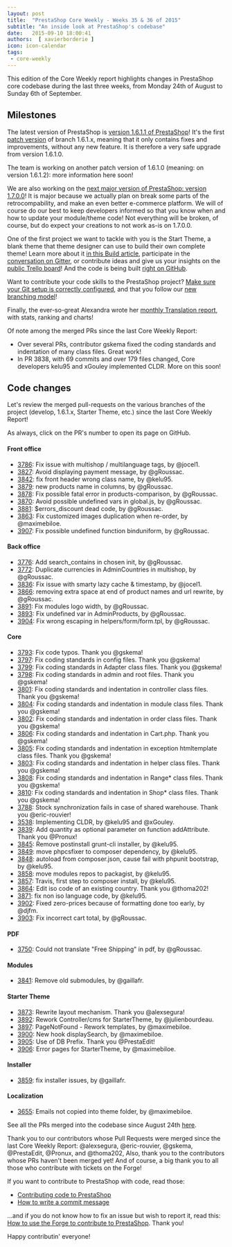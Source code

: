 ```yaml
---
layout: post
title:  "PrestaShop Core Weekly - Weeks 35 & 36 of 2015"
subtitle: "An inside look at PrestaShop's codebase"
date:   2015-09-10 18:00:41
authors:  [ xavierborderie ]
icon: icon-calendar
tags:
 - core-weekly
---
```


This edition of the Core Weekly report highlights changes in PrestaShop core codebase during the last three weeks, from Monday 24th of August to Sunday 6th of September.


## Milestones

The latest version of PrestaShop is [version 1.6.1.1 of PrestaShop](http://build.prestashop.com/news/1611-maintenance-release/)! It's the first [patch version](http://build.prestashop.com/news/a-more-semantic-versioning-scheme/) of branch 1.6.1.x, meaning that it only contains fixes and improvements, without any new feature. It is therefore a very safe upgrade from version 1.6.1.0.

The team is working on another patch version of 1.6.1.0 (meaning: on version 1.6.1.2): more information here soon!

We are also working on the [next major version of PrestaShop: version 1.7.0.0](http://build.prestashop.com/news/version-1-7-0-0-is-underway/)! It is major because we actually plan on break some parts of the retrocompability, and make an even better e-commerce platform. We will of course do our best to keep developers informed so that you know when and how to update your module/theme code! Not everything will be broken, of course, but do expect your creations to not work as-is on 1.7.0.0.

One of the first project we want to tackle with you is the Start Theme, a blank theme that theme designer can use to build their own complete theme! Learn more about it [in this Build article](http://build.prestashop.com/news/starter-theme-kickoff/), participate in the [conversation on Gitter](https://gitter.im/PrestaShop/StarterTheme), or contribute ideas and give us your insights on the [public Trello board](https://trello.com/b/FPwYidfj/prestashop-startertheme)! And the code is being built [right on GitHub](https://github.com/PrestaShop/StarterTheme).

Want to contribute your code skills to the PrestaShop project? [Make sure your Git setup is correctly configured](http://build.prestashop.com/howtos/misc/set-up-your-git-for-contributing/), and that you follow our [new branching model](http://build.prestashop.com/news/introducing-new-branching-model-prestashop/)!

Finally, the ever-so-great Alexandra wrote her [monthly Translation report](http://build.prestashop.com/news/do-you-speak-prestashop-august-2015-edition/), with stats, ranking and charts!

Of note among the merged PRs since the last Core Weekly Report:

 * Over several PRs, contributor gskema fixed the coding standards and indentation of many class files. Great work!
 * In PR 3838, with 69 commits and over 179 files changed, Core developers kelu95 and xGouley implemented CLDR. More on this soon!



## Code changes

Let's review the merged pull-requests on the various branches of the project (develop, 1.6.1.x, Starter Theme, etc.) since the last Core Weekly Report!

As always, click on the PR's number to open its page on GitHub.


#### Front office

 * [3786](https://github.com/PrestaShop/PrestaShop/pull/3786): Fix issue with multishop / multilanguage tags, by @jocel1.
 * [3827](https://github.com/PrestaShop/PrestaShop/pull/3827): Avoid displaying payment message, by @gRoussac.
 * [3842](https://github.com/PrestaShop/PrestaShop/pull/3842): fix front header wrong class name, by @kelu95.
 * [3879](https://github.com/PrestaShop/PrestaShop/pull/3879): new products name in columns, by @gRoussac.
 * [3878](https://github.com/PrestaShop/PrestaShop/pull/3878): Fix possible fatal error in products-comparison, by @gRoussac.
 * [3870](https://github.com/PrestaShop/PrestaShop/pull/3870): Avoid possible undefined vars in global.js, by @gRoussac.
 * [3881](https://github.com/PrestaShop/PrestaShop/pull/3881): $errors_discount dead code, by @gRoussac.
 * [3863](https://github.com/PrestaShop/PrestaShop/pull/3863): Fix customized images duplication when re-order, by @maximebiloe.
 * [3907](https://github.com/PrestaShop/PrestaShop/pull/3907): Fix possible undefined function binduniform, by @gRoussac.



#### Back office

 * [3776](https://github.com/PrestaShop/PrestaShop/pull/3776): Add search_contains in chosen init, by @gRoussac.
 * [3772](https://github.com/PrestaShop/PrestaShop/pull/3772): Duplicate currencies in AdminCountries in multishop, by @gRoussac.
 * [3836](https://github.com/PrestaShop/PrestaShop/pull/3836): Fix issue with smarty lazy cache & timestamp, by @jocel1.
 * [3866](https://github.com/PrestaShop/PrestaShop/pull/3866): removing extra space at end of product names and url rewrite, by @gRoussac.
 * [3891](https://github.com/PrestaShop/PrestaShop/pull/3891): Fix modules logo width, by @gRoussac.
 * [3893](https://github.com/PrestaShop/PrestaShop/pull/3893): Fix undefined var in AdminProducts, by @gRoussac.
 * [3904](https://github.com/PrestaShop/PrestaShop/pull/3904): Fix wrong escaping in helpers/form/form.tpl, by @gRoussac.


#### Core

 * [3793](https://github.com/PrestaShop/PrestaShop/pull/3793): Fix code typos. Thank you @gskema!
 * [3797](https://github.com/PrestaShop/PrestaShop/pull/3797): Fix coding standards in config files. Thank you @gskema!
 * [3799](https://github.com/PrestaShop/PrestaShop/pull/3799): Fix coding standards in Adapter class files. Thank you @gskema!
 * [3798](https://github.com/PrestaShop/PrestaShop/pull/3798): Fix coding standards in admin and root files. Thank you @gskema!
 * [3801](https://github.com/PrestaShop/PrestaShop/pull/3801): Fix coding standards and indentation in controller class files. Thank you @gskema!
 * [3804](https://github.com/PrestaShop/PrestaShop/pull/3804): Fix coding standards and indentation in module class files. Thank you @gskema!
 * [3802](https://github.com/PrestaShop/PrestaShop/pull/3802): Fix coding standards and indentation in order class files. Thank you @gskema!
 * [3806](https://github.com/PrestaShop/PrestaShop/pull/3806): Fix coding standards and indentation in Cart.php. Thank you @gskema!
 * [3805](https://github.com/PrestaShop/PrestaShop/pull/3805): Fix coding standards and indentation in exception htmltemplate class files. Thank you @gskema!
 * [3803](https://github.com/PrestaShop/PrestaShop/pull/3803): Fix coding standards and indentation in helper class files. Thank you @gskema!
 * [3808](https://github.com/PrestaShop/PrestaShop/pull/3808): Fix coding standards and indentation in Range* class files. Thank you @gskema!
 * [3810](https://github.com/PrestaShop/PrestaShop/pull/3810): Fix coding standards and indentation in Shop* class files. Thank you @gskema!
 * [3788](https://github.com/PrestaShop/PrestaShop/pull/3788): Stock synchronization fails in case of shared warehouse. Thank you @eric-rouvier!
 * [3538](https://github.com/PrestaShop/PrestaShop/pull/3538): Implementing CLDR, by @kelu95 and @xGouley.
 * [3839](https://github.com/PrestaShop/PrestaShop/pull/3839): Add quantity as optional parameter on function addAttribute. Thank you @Pronux!
 * [3845](https://github.com/PrestaShop/PrestaShop/pull/3845): Remove postinstall grunt-cli installer, by @kelu95.
 * [3849](https://github.com/PrestaShop/PrestaShop/pull/3849): move phpcsfixer to composer dependency, by @kelu95.
 * [3848](https://github.com/PrestaShop/PrestaShop/pull/3848): autoload from composer.json, cause fail with phpunit bootstrap, by @kelu95.
 * [3858](https://github.com/PrestaShop/PrestaShop/pull/3858): move modules repos to packagist, by @kelu95.
 * [3857](https://github.com/PrestaShop/PrestaShop/pull/3857): Travis, first step to composer install, by @kelu95.
 * [3864](https://github.com/PrestaShop/PrestaShop/pull/3864): Edit iso code of an existing country. Thank you @thoma202!
 * [3871](https://github.com/PrestaShop/PrestaShop/pull/3871): fix non iso language code, by @kelu95.
 * [3902](https://github.com/PrestaShop/PrestaShop/pull/3902): Fixed zero-prices because of formatting done too early, by @djfm.
 * [3903](https://github.com/PrestaShop/PrestaShop/pull/3903): Fix incorrect cart total, by @gRoussac.


#### PDF

 * [3750](https://github.com/PrestaShop/PrestaShop/pull/3750): Could not translate "Free Shipping" in pdf, by @gRoussac.

#### Modules

 * [3841](https://github.com/PrestaShop/PrestaShop/pull/3841): Remove old submodules, by @gaillafr.

#### Starter Theme

 * [3873](https://github.com/PrestaShop/PrestaShop/pull/3873): Rewrite layout mechanism. Thank you @alexsegura!
 * [3892](https://github.com/PrestaShop/PrestaShop/pull/3892): Rework Controller/cms for StarterTheme, by @julienbourdeau.
 * [3897](https://github.com/PrestaShop/PrestaShop/pull/3897): PageNotFound - Rework templates, by @maximebiloe.
 * [3900](https://github.com/PrestaShop/PrestaShop/pull/3900): New hook displaySearch, by @maximebiloe.
 * [3905](https://github.com/PrestaShop/PrestaShop/pull/3905): Use of DB Prefix. Thank you @PrestaEdit!
 * [3906](https://github.com/PrestaShop/PrestaShop/pull/3906): Error pages for StarterTheme, by @maximebiloe.

#### Installer

 * [3859](https://github.com/PrestaShop/PrestaShop/pull/3859): fix installer issues, by @gaillafr.

#### Localization

 * [3655](https://github.com/PrestaShop/PrestaShop/pull/3655): Emails not copied into theme folder, by @maximebiloe.



See all the PRs merged into the codebase since August 24th [here](https://github.com/PrestaShop/PrestaShop/pulls?utf8=%E2%9C%93&q=is%3Apr+merged%3A%3E2015-08-24+is%3Aclosed+sort%3Aupdated+).

Thank you to our contributors whose Pull Requests were merged since the last Core Weekly Report: @alexsegura, @eric-rouvier, @gskema, @PrestaEdit, @Pronux, and @thoma202, Also, thank you to the contributors whose PRs haven't been merged yet! And of course, a big thank you to all those who contribute with tickets on the Forge!

If you want to contribute to PrestaShop with code, read those:

 * [Contributing code to PrestaShop](http://doc.prestashop.com/display/PS16/Contributing+code+to+PrestaShop)
 * [How to write a commit message](http://doc.prestashop.com/display/PS16/How+to+write+a+commit+message)

...and if you do not know how to fix an issue but wish to report it, read this: [How to use the Forge to contribute to PrestaShop](http://doc.prestashop.com/display/PS16/How+to+use+the+Forge+to+contribute+to+PrestaShop). Thank you!

Happy contributin' everyone!
